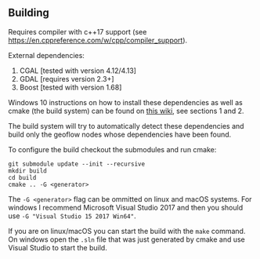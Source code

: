 ## Building
Requires compiler with c++17 support (see https://en.cppreference.com/w/cpp/compiler_support).

External dependencies:
1. CGAL [tested with version 4.12/4.13]
1. GDAL [requires version 2.3+]
1. Boost [tested with version 1.68]

Windows 10 instructions on how to install these dependencies as well as cmake (the build system) can be found on [this wiki](https://github.com/tudelft3d/3dfier/wiki/Building-on-Windows-10), see sections 1 and 2.

The build system will try to automatically detect these dependencies and build only the geoflow nodes whose dependencies have been found.

To configure the build checkout the submodules and run cmake:
```
git submodule update --init --recursive
mkdir build
cd build
cmake .. -G <generator>
```

The `-G <generator>` flag can be ommitted on linux and macOS systems. For windows I recommend Microsoft Visual Studio 2017 and then you should use `-G "Visual Studio 15 2017 Win64"`.

If you are on linux/macOS you can start the build with the `make` command. On windows open the `.sln` file that was just generated by cmake and use Visual Studio to start the build.
